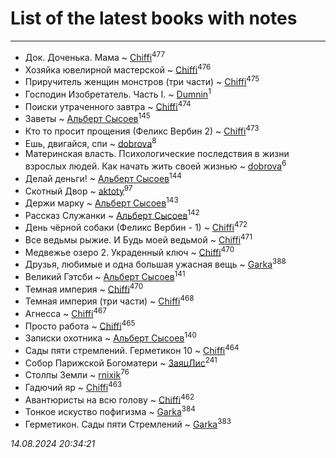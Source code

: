 # List of the latest books with notes
---

* Док. Доченька. Мама ~ [Chiffi](users/105/105831994080785626680-google)<sup>477</sup>
* Хозяйка ювелирной мастерской ~ [Chiffi](users/105/105831994080785626680-google)<sup>476</sup>
* Приручитель женщин монстров (три части) ~ [Chiffi](users/105/105831994080785626680-google)<sup>475</sup>
* Господин Изобретатель. Часть I. ~ [Dumnin](users/103/103541795835665788358-google)<sup>1</sup>
* Поиски утраченного завтра ~ [Chiffi](users/105/105831994080785626680-google)<sup>474</sup>
* Заветы ~ [Альберт Сысоев](users/474/47446642-vkontakte)<sup>145</sup>
* Кто то просит прощения (Феликс Вербин 2) ~ [Chiffi](users/105/105831994080785626680-google)<sup>473</sup>
* Ешь, двигайся, спи ~ [dobrova](users/606/6069210-vkontakte)<sup>8</sup>
* Материнская власть. Психологические последствия в жизни взрослых людей. Как начать жить своей жизнью ~ [dobrova](users/606/6069210-vkontakte)<sup>6</sup>
* Делай деньги! ~ [Альберт Сысоев](users/474/47446642-vkontakte)<sup>144</sup>
* Скотный Двор ~ [aktoty](users/275/275766107-vkontakte)<sup>97</sup>
* Держи марку ~ [Альберт Сысоев](users/474/47446642-vkontakte)<sup>143</sup>
* Рассказ Служанки ~ [Альберт Сысоев](users/474/47446642-vkontakte)<sup>142</sup>
* День чёрной собаки (Феликс Вербин - 1) ~ [Chiffi](users/105/105831994080785626680-google)<sup>472</sup>
* Все ведьмы рыжие. И Будь моей ведьмой ~ [Chiffi](users/105/105831994080785626680-google)<sup>471</sup>
* Медвежье озеро 2. Украденный ключ ~ [Chiffi](users/105/105831994080785626680-google)<sup>470</sup>
* Друзья, любимые и одна большая ужасная вещь ~ [Garka](users/115/115753719718250012620-google)<sup>388</sup>
* Великий Гэтсби ~ [Альберт Сысоев](users/474/47446642-vkontakte)<sup>141</sup>
* Темная империя ~ [Chiffi](users/105/105831994080785626680-google)<sup>470</sup>
* Темная империя (три части) ~ [Chiffi](users/105/105831994080785626680-google)<sup>468</sup>
* Агнесса ~ [Chiffi](users/105/105831994080785626680-google)<sup>467</sup>
* Просто работа ~ [Chiffi](users/105/105831994080785626680-google)<sup>465</sup>
* Записки охотника ~ [Альберт Сысоев](users/474/47446642-vkontakte)<sup>140</sup>
* Сады пяти стремлений. Герметикон 10 ~ [Chiffi](users/105/105831994080785626680-google)<sup>464</sup>
* Собор Парижской Богоматери ~ [ЗаяцЛис](users/112/112388384595246311466-google)<sup>241</sup>
* Столпы Земли ~ [rnixik](users/116/116191270391964650818-google)<sup>76</sup>
* Гадючий яр ~ [Chiffi](users/105/105831994080785626680-google)<sup>463</sup>
* Авантюристы на всю голову ~ [Chiffi](users/105/105831994080785626680-google)<sup>462</sup>
* Тонкое искуство пофигизма ~ [Garka](users/115/115753719718250012620-google)<sup>384</sup>
* Герметикон. Сады пяти Стремлений ~ [Garka](users/115/115753719718250012620-google)<sup>383</sup>


_14.08.2024 20:34:21_
